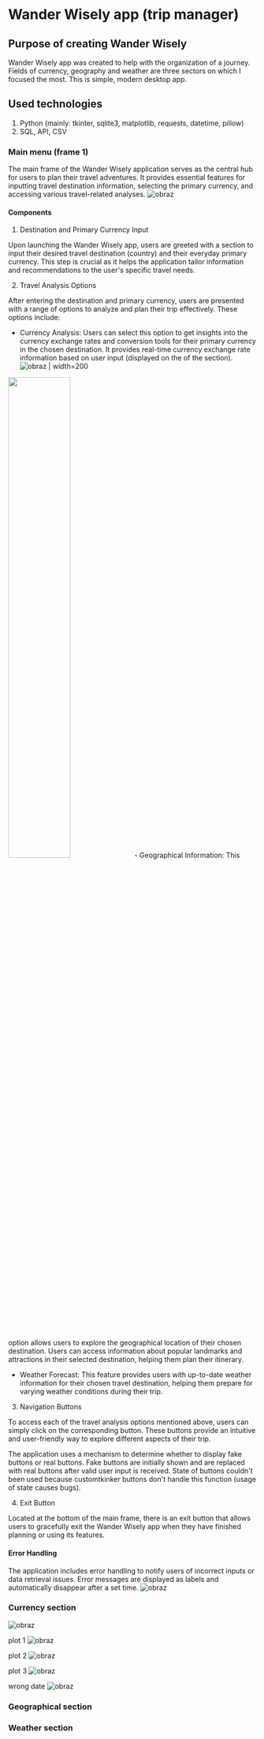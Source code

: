 # Wander Wisely app (trip manager)
## Purpose of creating Wander Wisely
Wander Wisely app was created to help with the organization of a journey. Fields of currency, geography and weather are three sectors on which I focused the most. This is simple, modern desktop app.

## Used technologies
1. Python (mainly: tkinter, sqlite3, matplotlib, requests, datetime, pillow)
2. SQL, API, CSV

### Main menu (frame 1)

The main frame of the Wander Wisely application serves as the central hub for users to plan their travel adventures. It provides essential features for inputting travel destination information, selecting the primary currency, and accessing various travel-related analyses. 
![obraz](https://github.com/poolinaaa/trip-manager-repo/assets/125304122/21de5d3a-7f62-4131-927f-c47c5745cc28)

#### Components
1. Destination and Primary Currency Input

Upon launching the Wander Wisely app, users are greeted with a section to input their desired travel destination (country) and their everyday primary currency. This step is crucial as it helps the application tailor information and recommendations to the user's specific travel needs.

2. Travel Analysis Options

After entering the destination and primary currency, users are presented with a range of options to analyze and plan their trip effectively. These options include:

- Currency Analysis: Users can select this option to get insights into the currency exchange rates and conversion tools for their primary currency in the chosen destination. It provides real-time currency exchange rate information based on user input (displayed on the of the section).
![obraz](https://github.com/poolinaaa/trip-manager-repo/assets/125304122/d8663838-fb11-4610-9cb5-6aa3d41d2c70) | width=200
<img src="https://github.com/poolinaaa/trip-manager-repo/assets/125304122/d8663838-fb11-4610-9cb5-6aa3d41d2c70" width=50% height=50%>
- Geographical Information: This option allows users to explore the geographical location of their chosen destination. Users can access information about popular landmarks and attractions in their selected destination, helping them plan their itinerary.

- Weather Forecast: This feature provides users with up-to-date weather information for their chosen travel destination, helping them prepare for varying weather conditions during their trip.

3. Navigation Buttons

To access each of the travel analysis options mentioned above, users can simply click on the corresponding button. These buttons provide an intuitive and user-friendly way to explore different aspects of their trip.

The application uses a mechanism to determine whether to display fake buttons or real buttons. Fake buttons are initially shown and are replaced with real buttons after valid user input is received. State of buttons couldn't been used because customtkinker buttons don't handle this function (usage of state causes bugs).
    
4. Exit Button

Located at the bottom of the main frame, there is an exit button that allows users to gracefully exit the Wander Wisely app when they have finished planning or using its features.

#### Error Handling

The application includes error handling to notify users of incorrect inputs or data retrieval issues.
Error messages are displayed as labels and automatically disappear after a set time.
![obraz](https://github.com/poolinaaa/trip-manager-repo/assets/125304122/c67cb216-251f-4c18-8b9b-d1f35cc097e0)



### Currency section
![obraz](https://github.com/poolinaaa/trip-manager-repo/assets/125304122/7f687c33-7f9e-4e44-8348-fa233b03b2fc)


plot 1
![obraz](https://github.com/poolinaaa/trip-manager-repo/assets/125304122/4972e5d5-3cde-48fa-8c62-6ddd8417eb3a)

plot 2
![obraz](https://github.com/poolinaaa/trip-manager-repo/assets/125304122/a54cc0b7-c7bc-4322-bb5c-802e188d6773)

plot 3
![obraz](https://github.com/poolinaaa/trip-manager-repo/assets/125304122/4f0cc856-a5f9-4996-8244-4c5d23192237)



wrong date
![obraz](https://github.com/poolinaaa/trip-manager-repo/assets/125304122/0b1f31b7-ecbf-49fb-bbe8-77d5c6691d2a)

### Geographical section

### Weather section


